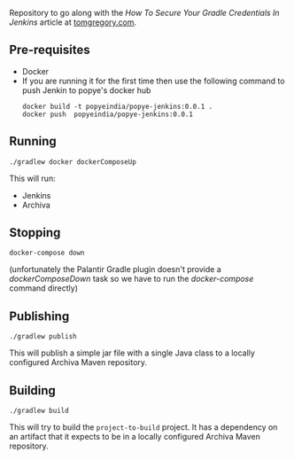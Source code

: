 Repository to go along with the *How To Secure Your Gradle Credentials In Jenkins* article
at [tomgregory.com](https://www.tomgregory.com).

## Pre-requisites

* Docker
* If you are running it for the first time then use the following command to push Jenkin to popye's docker hub
  ```
  docker build -t popyeindia/popye-jenkins:0.0.1 .
  docker push  popyeindia/popye-jenkins:0.0.1
  ```

## Running

`./gradlew docker dockerComposeUp`

This will run:
* Jenkins
* Archiva

## Stopping

`docker-compose down`

(unfortunately the Palantir Gradle plugin doesn't provide a *dockerComposeDown* task
so we have to run the *docker-compose* command directly)

## Publishing

`./gradlew publish`

This will publish a simple jar file with a single Java class to a locally configured Archiva Maven repository.

## Building

`./gradlew build`

This will try to build the `project-to-build` project. It has a dependency on an artifact that it expects to be
in a locally configured Archiva Maven repository.